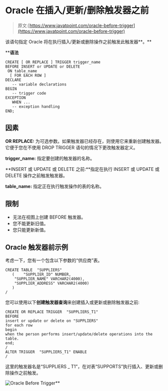 # Oracle 在插入/更新/删除触发器之前

> 原文:[https://www.javatpoint.com/oracle-before-trigger](https://www.javatpoint.com/oracle-before-trigger)

该语句指定 Oracle 将在执行插入/更新或删除操作之前触发此触发器**。**

 ****语法**

```
CREATE [ OR REPLACE ] TRIGGER trigger_name
BEFORE INSERT or UPDATE or DELETE
 ON table_name
  [ FOR EACH ROW ]
DECLARE
   -- variable declarations
BEGIN
   -- trigger code
EXCEPTION
   WHEN ...
   -- exception handling
END;

```

## 因素

**OR REPLACE:** 为可选参数。如果触发器已经存在，则使用它来重新创建触发器。它便于您在不使用 DROP TRIGGER 语句的情况下更改触发器定义。

**trigger_name:** 指定要创建的触发器的名称。

**INSERT 或 UPDATE 或 DELETE 之前:**指定在执行 INSERT 或 UPDATE 或 DELETE 操作之前触发触发器。

**table_name:** 指定正在执行触发操作的表的名称。

## 限制

*   无法在视图上创建 BEFORE 触发器。
*   您不能更新旧值。
*   您只能更新新值。

## Oracle 触发器前示例

考虑一下，您有一个包含以下参数的“供应商”表。

```
CREATE TABLE  "SUPPLIERS" 
   (	"SUPPLIER_ID" NUMBER, 
	"SUPPLIER_NAME" VARCHAR2(4000), 
	"SUPPLIER_ADDRESS" VARCHAR2(4000)
   )
/

```

您可以使用以下**创建触发器查询**来创建插入或更新或删除触发器之前:

```
CREATE OR REPLACE TRIGGER  "SUPPLIERS_T1" 
BEFORE
insert or update or delete on "SUPPLIERS"
for each row
begin
when the person performs insert/update/delete operations into the table.
end;
/
ALTER TRIGGER  "SUPPLIERS_T1" ENABLE
/

```

这里的触发器名是“SUPPLIERS _ T1”，在对表“SUPPORTS”执行插入、更新或删除操作之前触发。

![Oracle Before Trigger](../Images/e71fb65e36e72e675c3ba0cf10394760.png)**